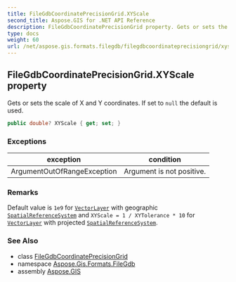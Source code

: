 ```yaml
---
title: FileGdbCoordinatePrecisionGrid.XYScale
second_title: Aspose.GIS for .NET API Reference
description: FileGdbCoordinatePrecisionGrid property. Gets or sets the scale of X and Y coordinates. If set to null the default is used.
type: docs
weight: 60
url: /net/aspose.gis.formats.filegdb/filegdbcoordinateprecisiongrid/xyscale/
---
```

## FileGdbCoordinatePrecisionGrid.XYScale property

Gets or sets the scale of X and Y coordinates. If set to `null` the default is used.

```csharp
public double? XYScale { get; set; }
```

### Exceptions

| exception | condition |
| --- | --- |
| ArgumentOutOfRangeException | Argument is not positive. |

### Remarks

Default value is `1e9` for [`VectorLayer`](../../../aspose.gis/vectorlayer/) with geographic [`SpatialReferenceSystem`](../../../aspose.gis.spatialreferencing/spatialreferencesystem/) and `XYScale = 1 / XYTolerance * 10` for [`VectorLayer`](../../../aspose.gis/vectorlayer/) with projected [`SpatialReferenceSystem`](../../../aspose.gis.spatialreferencing/spatialreferencesystem/).

### See Also

* class [FileGdbCoordinatePrecisionGrid](../)
* namespace [Aspose.Gis.Formats.FileGdb](../../filegdbcoordinateprecisiongrid/)
* assembly [Aspose.GIS](../../../)


